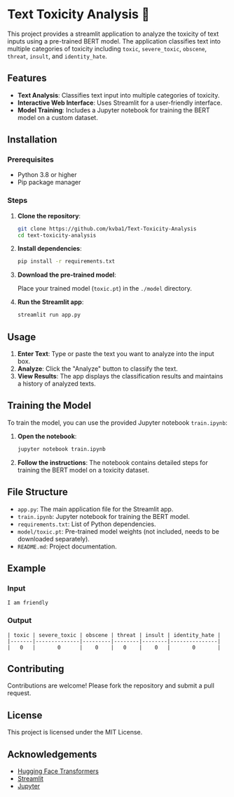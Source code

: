 # Text Toxicity Analysis 📝

This project provides a streamlit application to analyze the toxicity of text inputs using a pre-trained BERT model. The application classifies text into multiple categories of toxicity including `toxic`, `severe_toxic`, `obscene`, `threat`, `insult`, and `identity_hate`.

## Features

- **Text Analysis**: Classifies text input into multiple categories of toxicity.
- **Interactive Web Interface**: Uses Streamlit for a user-friendly interface.
- **Model Training**: Includes a Jupyter notebook for training the BERT model on a custom dataset.

## Installation

### Prerequisites

- Python 3.8 or higher
- Pip package manager

### Steps

1. **Clone the repository**:

    ```sh
    git clone https://github.com/kvba1/Text-Toxicity-Analysis
    cd text-toxicity-analysis
    ```

2. **Install dependencies**:

    ```sh
    pip install -r requirements.txt
    ```

3. **Download the pre-trained model**:

    Place your trained model (`toxic.pt`) in the `./model` directory.

4. **Run the Streamlit app**:

    ```sh
    streamlit run app.py
    ```

## Usage

1. **Enter Text**: Type or paste the text you want to analyze into the input box.
2. **Analyze**: Click the "Analyze" button to classify the text.
3. **View Results**: The app displays the classification results and maintains a history of analyzed texts.

## Training the Model

To train the model, you can use the provided Jupyter notebook `train.ipynb`:

1. **Open the notebook**:

    ```sh
    jupyter notebook train.ipynb
    ```

2. **Follow the instructions**: The notebook contains detailed steps for training the BERT model on a toxicity dataset.

## File Structure

- `app.py`: The main application file for the Streamlit app.
- `train.ipynb`: Jupyter notebook for training the BERT model.
- `requirements.txt`: List of Python dependencies.
- `model/toxic.pt`: Pre-trained model weights (not included, needs to be downloaded separately).
- `README.md`: Project documentation.

## Example

### Input

    I am friendly

### Output

    | toxic | severe_toxic | obscene | threat | insult | identity_hate |
    |-------|--------------|---------|--------|--------|---------------|
    |   0   |       0      |    0    |   0    |    0   |       0       |

## Contributing

Contributions are welcome! Please fork the repository and submit a pull request.

## License

This project is licensed under the MIT License.

## Acknowledgements

- [Hugging Face Transformers](https://github.com/huggingface/transformers)
- [Streamlit](https://streamlit.io/)
- [Jupyter](https://jupyter.org/)

